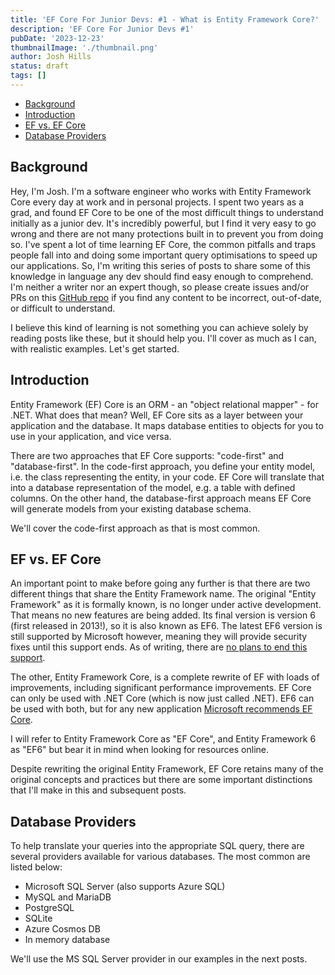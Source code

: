 ```yaml
---
title: 'EF Core For Junior Devs: #1 - What is Entity Framework Core?'
description: 'EF Core For Junior Devs #1'
pubDate: '2023-12-23'
thumbnailImage: './thumbnail.png'
author: Josh Hills
status: draft
tags: []
---
```


- [Background](#background)
- [Introduction](#introduction)
- [EF vs. EF Core](#ef-vs-ef-core)
- [Database Providers](#database-providers)

## Background

Hey, I'm Josh. I'm a software engineer who works with Entity Framework Core every day at work and in personal projects. I spent two years as a grad, and found EF Core to be one of the most difficult things to understand initially as a junior dev. It's incredibly powerful, but I find it very easy to go wrong and there are not many protections built in to prevent you from doing so. I've spent a lot of time learning EF Core, the common pitfalls and traps people fall into and doing some important query optimisations to speed up our applications. So, I'm writing this series of posts to share some of this knowledge in language any dev should find easy enough to comprehend. I'm neither a writer nor an expert though, so please create issues and/or PRs on this [GitHub repo](https://github.com/joshuahills/joshuahills.github.io) if you find any content to be incorrect, out-of-date, or difficult to understand.

I believe this kind of learning is not something you can achieve solely by reading posts like these, but it should help you. I'll cover as much as I can, with realistic examples. Let's get started.

## Introduction

Entity Framework (EF) Core is an ORM - an "object relational mapper" - for .NET. What does that mean? Well, EF Core sits as a layer between your application and the database. It maps database entities to objects for you to use in your application, and vice versa.

There are two approaches that EF Core supports: "code-first" and "database-first". In the code-first approach, you define your entity model, i.e. the class representing the entity, in your code. EF Core will translate that into a database representation of the model, e.g. a table with defined columns. On the other hand, the database-first approach means EF Core will generate models from your existing database schema.

We'll cover the code-first approach as that is most common.

## EF vs. EF Core

An important point to make before going any further is that there are two different things that share the Entity Framework name. The original "Entity Framework" as it is formally known, is no longer under active development. That means no new features are being added. Its final version is version 6 (first released in 2013!), so it is also known as EF6. The latest EF6 version is still supported by Microsoft however, meaning they will provide security fixes until this support ends. As of writing, there are [no plans to end this support](https://learn.microsoft.com/en-us/ef/efcore-and-ef6/support#entity-framework-60-61-62-63-and-64).

The other, Entity Framework Core, is a complete rewrite of EF with loads of improvements, including significant performance improvements. EF Core can only be used with .NET Core (which is now just called .NET). EF6 can be used with both, but for any new application [Microsoft recommends EF Core](https://learn.microsoft.com/en-us/ef/efcore-and-ef6/support#entity-framework-core).

I will refer to Entity Framework Core as "EF Core", and Entity Framework 6 as "EF6" but bear it in mind when looking for resources online.

Despite rewriting the original Entity Framework, EF Core retains many of the original concepts and practices but there are some important distinctions that I'll make in this and subsequent posts.

## Database Providers

To help translate your queries into the appropriate SQL query, there are several providers available for various databases. The most common are listed below:

- Microsoft SQL Server (also supports Azure SQL)
- MySQL and MariaDB
- PostgreSQL
- SQLite
- Azure Cosmos DB
- In memory database

We'll use the MS SQL Server provider in our examples in the next posts.
